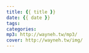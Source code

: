 ```yaml
---
title: {{ title }}
date: {{ date }}
tags:
categories:
mp3: http://wayneh.tw/mp3/
cover: http://wayneh.tw/img/
---
```


<!--more-->
